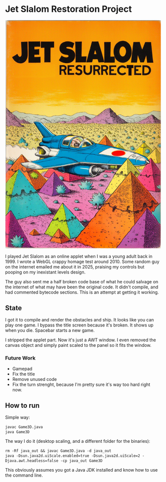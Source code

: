 # Jet Slalom Restoration Project

![AI Generated Cover](slalom.jpg?raw=true)

I played Jet Slalom as an online applet when I was a young adult back in 1999.
I wrote a WebGL crappy homage test around 2010.
Some random guy on the internet emailed me about it in 2025, praising my controls but pooping on my inexistant levels design.

The guy also sent me a half broken code base of what he could salvage on the internet of what may have been the original code.
It didn't compile, and had commented bytecode sections.
This is an attempt at getting it working.

## State

I got it to compile and render the obstacles and ship. It looks like you can play one game. I bypass the title screen because it's broken. It shows up when you die. Spacebar starts a new game.

I stripped the applet part. Now it's just a AWT window. I even removed the canvas object and simply paint scaled to the panel so it fits the window.

### Future Work

- Gamepad
- Fix the title
- Remove unused code
- Fix the turn strenght, because I'm pretty sure it's way too hard right now.

## How to run

Simple way:
```
javac Game3D.java
java Game3D
```

The way I do it (desktop scaling, and a different folder for the binaries):
```
rm -Rf java_out && javac Game3D.java -d java_out
java -Dsun.java2d.uiScale.enabled=true -Dsun.java2d.uiScale=2 -Djava.awt.headless=false -cp java_out Game3D
```

This obviously assumes you got a Java JDK installed and know how to use the command line.
